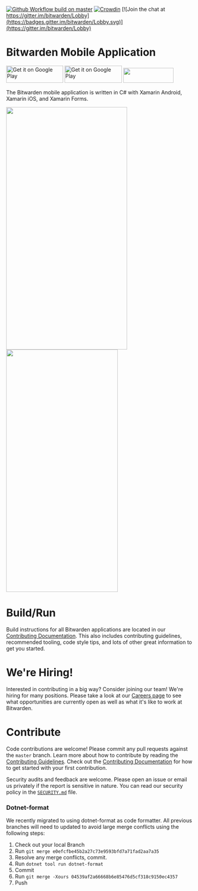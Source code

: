 [![Github Workflow build on master](https://github.com/bitwarden/mobile/actions/workflows/build.yml/badge.svg?branch=master)](https://github.com/bitwarden/mobile/actions/workflows/build.yml?query=branch:master)
[![Crowdin](https://d322cqt584bo4o.cloudfront.net/bitwarden-mobile/localized.svg)](https://crowdin.com/project/bitwarden-mobile)
[![Join the chat at https://gitter.im/bitwarden/Lobby](https://badges.gitter.im/bitwarden/Lobby.svg)](https://gitter.im/bitwarden/Lobby)

# Bitwarden Mobile Application

<a href="https://play.google.com/store/apps/details?id=com.x8bit.bitwarden" target="_blank"><img alt="Get it on Google Play" src="https://imgur.com/YQzmZi9.png" width="153" height="46"></a> <a href="https://mobileapp.bitwarden.com/fdroid/" target="_blank"><img alt="Get it on Google Play" src="https://i.imgur.com/HDicnzz.png" width="154" height="46"></a> <a href="https://itunes.apple.com/us/app/bitwarden-free-password-manager/id1137397744?mt=8" target="_blank"><img src="https://imgur.com/GdGqPMY.png" width="135" height="40"></a>

The Bitwarden mobile application is written in C# with Xamarin Android, Xamarin iOS, and Xamarin Forms.

<img src="https://raw.githubusercontent.com/bitwarden/brand/master/screenshots/mobile-android-myvault.png" alt="" width="325" height="650" /> <img src="https://raw.githubusercontent.com/bitwarden/brand/master/screenshots/mobile-ios-myvault.png" alt="" width="300" height="650" />

# Build/Run

Build instructions for all Bitwarden applications are located in our [Contributing Documentation](https://contributing.bitwarden.com/). This also includes contributing guidelines, recommended tooling, code style tips, and lots of other great information to get you started.

# We're Hiring!

Interested in contributing in a big way? Consider joining our team! We're hiring for many positions. Please take a look at our [Careers page](https://bitwarden.com/careers/) to see what opportunities are currently open as well as what it's like to work at Bitwarden.

# Contribute

Code contributions are welcome! Please commit any pull requests against the `master` branch. Learn more about how to contribute by reading the [Contributing Guidelines](https://contributing.bitwarden.com/contributing/). Check out the [Contributing Documentation](https://contributing.bitwarden.com/) for how to get started with your first contribution.

Security audits and feedback are welcome. Please open an issue or email us privately if the report is sensitive in nature. You can read our security policy in the [`SECURITY.md`](SECURITY.md) file.

### Dotnet-format

We recently migrated to using dotnet-format as code formatter. All previous branches will need to updated to avoid large merge conflicts using the following steps:

1. Check out your local Branch
2. Run `git merge e0efcfbe45b2a27c73e9593bfd7a71fad2aa7a35`
3. Resolve any merge conflicts, commit.
4. Run `dotnet tool run dotnet-format`
5. Commit
6. Run `git merge -Xours 04539af2a66668b6e85476d5cf318c9150ec4357`
7. Push
